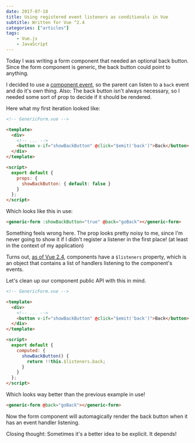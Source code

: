 ```yaml
---
date: 2017-07-18
title: Using registered event listeners as conditionals in Vue
subtitle: Written for Vue ^2.4
categories: ["articles"]
tags:
    - Vue.js
    - JavaScript
---
```


Today I was writing a form component that needed an optional back button. Since the form component is generic, the back button could point to anything.

<!--more-->

I decided to use a [component event](https://vuejs.org/v2/guide/components.html#Custom-Events), so the parent can listen to a `back` event and do it's own thing. Also: The back button isn't always necessary, so I needed some sort of prop to decide if it should be rendered.

Here what my first iteration looked like:

```html
<!-- GenericForm.vue -->

<template>
  <div>
    <!-- ... -->
    <button v-if="showBackButton" @click="$emit('back')">Back</button>
  </div>
</template>

<script>
  export default {
    props: {
      showBackButton: { default: false }
    }
  };
</script>
```

Which looks like this in use:

```html
<generic-form :showBackButton="true" @back="goBack"></generic-form>
```

Something feels wrong here. The prop looks pretty noisy to me, since I'm never going to show it if I didn't register a listener in the first place! (at least in the context of my application)

Turns out, [as of Vue 2.4](https://github.com/vuejs/vue/releases/tag/v2.4.0), components have a `$listeners` property, which is an object that contains a list of handlers listening to the component's events.

Let's clean up our component public API with this in mind.

```html
<!-- GenericForm.vue -->

<template>
  <div>
    <!-- ... -->
    <button v-if="showBackButton" @click="$emit('back')">Back</button>
  </div>
</template>

<script>
  export default {
    computed: {
      showBackButton() {
        return !!this.$listeners.back;
      }
    }
  };
</script>
```

Which looks way better than the previous example in use!

```html
<generic-form @back="goBack"></generic-form>
```

Now the form component will automagically render the back button when it has an event handler listening.

<aside>
Closing thought: Sometimes it's a better idea to be explicit. It depends!
</aside>
